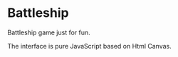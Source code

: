 # Battleship

Battleship game just for fun.

The interface is pure JavaScript based on Html Canvas.
